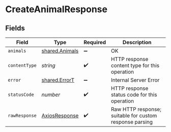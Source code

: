 # CreateAnimalResponse


## Fields

| Field                                                   | Type                                                    | Required                                                | Description                                             |
| ------------------------------------------------------- | ------------------------------------------------------- | ------------------------------------------------------- | ------------------------------------------------------- |
| `animals`                                               | [shared.Animals](../../../sdk/models/shared/animals.md) | :heavy_minus_sign:                                      | OK                                                      |
| `contentType`                                           | *string*                                                | :heavy_check_mark:                                      | HTTP response content type for this operation           |
| `error`                                                 | [shared.ErrorT](../../../sdk/models/shared/errort.md)   | :heavy_minus_sign:                                      | Internal Server Error                                   |
| `statusCode`                                            | *number*                                                | :heavy_check_mark:                                      | HTTP response status code for this operation            |
| `rawResponse`                                           | [AxiosResponse](https://axios-http.com/docs/res_schema) | :heavy_check_mark:                                      | Raw HTTP response; suitable for custom response parsing |